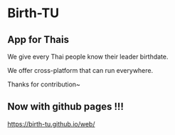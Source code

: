 # Birth-TU

## App for Thais

We give every Thai people know their leader birthdate.

We offer cross-platform that can run everywhere.

Thanks for contribution~

## **Now with github pages !!!**

https://birth-tu.github.io/web/
